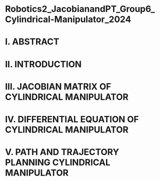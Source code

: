 # Robotics2_JacobianandPT_Group6_Cylindrical-Manipulator_2024

# I. ABSTRACT 
# II. INTRODUCTION 
# III. JACOBIAN MATRIX OF CYLINDRICAL MANIPULATOR 
# IV. DIFFERENTIAL EQUATION OF CYLINDRICAL MANIPULATOR
# V. PATH AND TRAJECTORY PLANNING CYLINDRICAL MANIPULATOR
